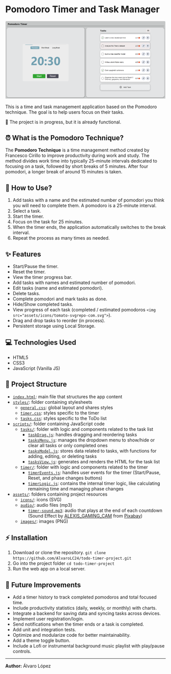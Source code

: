 # Pomodoro Timer and Task Manager

![Web application with the Pomodoro timer on the left and the task list on the right](assets/images/app-screenshot.PNG)

This is a time and task management application based on the Pomodoro technique. The goal is to help users focus on their tasks.

📌 The project is in progress, but it is already functional.

## ⏰ What is the Pomodoro Technique?

The **Pomodoro Technique** is a time management method created by Francesco Cirillo to improve productivity during work and study. The method divides work time into typically 25-minute intervals dedicated to focusing on a task, followed by short breaks of 5 minutes. After four pomodori, a longer break of around 15 minutes is taken.


## 🚀 How to Use?

1. Add tasks with a name and the estimated number of pomodori you think you will need to complete them. A pomodoro is a 25-minute interval.
2. Select a task.
3. Start the timer.
4. Focus on the task for 25 minutes.
5. When the timer ends, the application automatically switches to the break interval.
6. Repeat the process as many times as needed.


## ✨ Features

- Start/Pause the timer.
- Reset the timer.
- View the timer progress bar.
- Add tasks with names and estimated number of pomodori.
- Edit tasks (name and estimated pomodori).
- Delete tasks.
- Complete pomodori and mark tasks as done.
- Hide/Show completed tasks.
- View progress of each task (completed / estimated pomodoros `<img src="assets/icons/tomato-svgrepo-com.svg">`).
- Drag and drop tasks to reorder (in process).
- Persistent storage using Local Storage.


## 💻 Technologies Used

- HTML5
- CSS3
- JavaScript (Vanilla JS)


## 📁 Project Structure

- [`index.html`](index.html): main file that structures the app content
- [`styles/`](styles): folder containing stylesheets
  - [`general.css`](styles/general.css): global layout and shares styles
  - [`timer.css`](styles/timer.css): styles specific to the timer
  - [`tasks.css`](styles/tasks.css): styles specific to the ToDo list
- [`scripts/`](scripts): folder containing JavaScript code
  - [`tasks/`](scripts/tasks): folder with logic and components related to the task list
    - [`taskDrag.js`](scripts/tasks/taskDrag.js): handles dragging and reordering tasks
    - [`tasksMenu.js`](scripts/tasks/tasksMenu.js): manages the dropdown menu to show/hide or clear all tasks or only completed ones
    - [`tasksModel.js`](scripts/tasks/tasksModel.js): stores data related to tasks, with functions for adding, editing, or deleting tasks
    - [`tasksView.js`](scripts/tasks/tasksView.js): generates and renders the HTML for the task list
  - [`timer/`](scripts/timer): folder with logic and components related to the timer
    - [`timerEvents.js`](scripts/timer/timerEvents.js): handles user events for the timer (Start/Pause, Reset, and phase changes buttons)
    - [`timerLogic.js`](scripts/timer/timerLogic.js): contains the internal timer logic, like calculating remaining time and managing phase changes
- [`assets/`](assets): folders containing project resources
  - [`icons/`](assets/icons): icons (SVG)
  - [`audio/`](assets/audio): audio files (mp3)
    - [`timer-sound.mp3`](assets/audio/timer-sound.js): audio that plays at the end of each countdown (Sound Effect by [ALEXIS_GAMING_CAM](https://pixabay.com/es/users/alexis_gaming_cam-50011695/?utm_source=link-attribution&utm_medium=referral&utm_campaign=music&utm_content=342934) from [Pixabay](https://pixabay.com//?utm_source=link-attribution&utm_medium=referral&utm_campaign=music&utm_content=342934))
  - [`images/`](assets/images): images (PNG)


## ⚡ Installation

1. Download or clone the repository.
  `git clone https://github.com/AlvaroLC24/todo-timer-project.git`
2. Go into the project folder
  `cd todo-timer-project`
3. Run the web app on a local server.


## 💯 Future Improvements

- Add a timer history to track completed pomodoros and total focused time.
- Include productivity statistics (daily, weekly, or monthly) with charts.
- Integrate a backend for saving data and syncing tasks across devices.
- Implement user registration/login.
- Send notifications when the timer ends or a task is completed.
- Add unit and integration tests.
- Optimize and modularize code for better maintainability.
- Add a theme toggle button.
- Include a Lofi or instrumental background music playlist with play/pause controls.

---

**Author:** Álvaro López